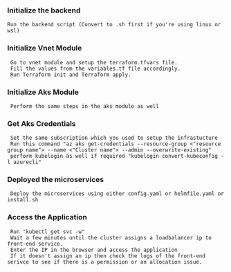 ### Initialize the backend
    Run the backend script (Convert to .sh first if you're using linux or wsl)
### Initialize Vnet Module
     Go to vnet module and setup the terraform.tfvars file.
     Fill the values from the variables.tf file accordingly.
     Run Terraform init and Terraform apply.
### Initialize Aks Module
     Perform the same steps in the aks module as well
### Get Aks Credentials
     Set the same subscription which you used to setup the infrastucture
     Run this command "az aks get-credentials --resource-group <"resource group name"> --name <"Cluster name"> --admin --overwrite-existing"
     perform kubelogin as well if required "kubelogin convert-kubeconfig -l azurecli"
### Deployed the microservices
     Deploy the microservices using either config.yaml or helmfile.yaml or install.sh
### Access the Application
     Run "kubectl get svc -w"
     Wait a few minutes until the cluster assigns a loadbalancer ip to front-end service.
     Enter the IP in the browser and access the application
     If it doesn't assign an ip then check the logs of the front-end serivce to see if there is a permission or an allocation issue.
